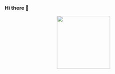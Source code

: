 ### Hi there 👋

<p align="center">
  <img width="170" src="https://user-images.githubusercontent.com/86614864/136628865-c1e5ed3e-68f0-4ee9-a8b2-e1fd9bb06ed9.gif">
</p>

